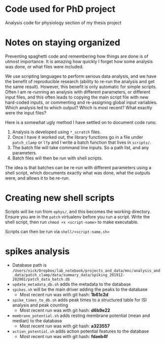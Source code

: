 # Code used for PhD project

Analysis code for physiology section of my thesis project

# Notes on staying organized

Preventing spaghetti code and remembering how things are done is of utmost importance. It is amazing how quickly I forget how some analysis was done, or what files were included. 

We use scripting languages to perform serious data analysis, and we have the benefit of reproducible research (ability to re-run the analysis and get the same result). However, this benefit is only automatic for simple scripts. Often I am re-running an analysis with different parameters, or different input files, and this often leads to copying the main script file with new hard-coded inputs, or commenting and re-assigning global input variables. Which analysis led to which output? Which is most recent? What exactly were the input files? 

Here is a somewhat ugly method I have settled on to document code runs:

1. Analysis is developed using `*_scratch` files.
2. Once I have it worked out, the library functions go in a file under `patch_clamp` or `lfp` and I write a batch function that lives in `scripts/`.
3. The batch file will take command line inputs. So a path list, and any parameters.
4. Batch files will then be run with shell scripts. 

The idea is that batches can be re-run with different parameters using a shell script, which documents exactly what was done, what the outputs were, and allows it to be re-run.

# Creating new shell scripts

Scripts will be run from `ephys/`, and this becomes the working directory. Ensure you are in the `patch` virtualenv before you run a script. Write the shell script, then run `chmod +x <script-name>` to make executable. 

Scripts can then be run via `shell/<script-name.sh>`

# spikes analysis

- Database path is `/Users/nick/Dropbox/lab_notebook/projects_and_data/mnc/analysis_and_data/patch_clamp/data/summary_data/spiking_201912-202001/patch_data_batch.db`
- `update_metadata_db.sh` adds the metadata to the database
- `spikes.sh` will be the main driver adding the peaks to the database
  - Most recent run was with git hash: **1b61c2d**
- `spike_times_to_db.sh` adds peak times to a structured table for ISI analysis and peak counting
  - Most recent run was with git hash: **d6b9e22**
- `membrane_potential.sh` adds resting membrane potential (mean and median) to the database
  - Most recent run was with git hash: **a323557**
- `action_potential.sh` adds action potential features to the database
  - Most recent run was with git hash: **fdaeb4f**

